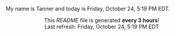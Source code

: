 My name is Tanner and today is Friday, October 24, 5:19 PM EDT.

<p align="center">This <i>README</i> file is generated <b>every 3 hours</b>!</br>Last refresh: Friday, October 24, 5:19 PM EDT<br /></p>
